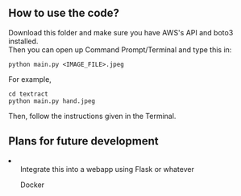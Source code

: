 ## How to use the code?
Download this folder and make sure you have AWS's API and boto3 installed. <br>
Then you can open up Command Prompt/Terminal and type this in:
```
python main.py <IMAGE_FILE>.jpeg
```
For example,
```
cd textract
python main.py hand.jpeg
```

Then, follow the instructions given in the Terminal. 

## Plans for future development
<li>
  <ul>Integrate this into a webapp using Flask or whatever </ul>
  <ul>Docker </ul>
 </li>

